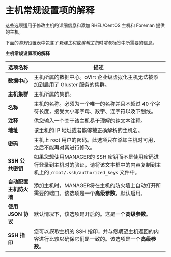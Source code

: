 # 主机常规设置项的解释

这些选项适用于修改主机的详细信息和添加 RHEL/CentOS 主机和 Foreman
提供的主机。

下面的*常规*设置表中包含了*新建主机*或*编辑主机*时*常规*标签中所需要的信息。


**主机常规设置项的解释**

|选项名称|描述|
|--------|----|
|**数据中心**|主机所属的数据中心。oVirt 企业级虚拟化主机无法被添加到启用了 Gluster 服务的集群。|
|**主机集群**|主机所属的集群。|
|**名称**|主机的名称。必须为一个唯一的名称并且不超过 40 个字符长度，接受大小写字母、数字、连字符以及下划线。|
|**注释**|供您输入一个关于该主机易于理解的纯文本注释。|
|**地址**|该主机的 IP 地址或者能够被正确解析的主机名。|
|**密码**|主机上 root 用户的密码。此选项只在添加主机时可用，之后不能再对其进行修改。|
|**SSH 公共密钥**|如果您想使用MANAGER的 SSH 密钥而不是使用密码进行登录到主机时的验证，请将该文本框中的内容复制到主机上的 `/root/.ssh/authorized_keys` 文件中。|
|**自动配置主机防火墙**|添加主机时，MANAGER将在主机的防火墙上自动打开所需要的端口。该选项是一个**高级参数**，默认启用。|
|**使用 JSON 协议**|默认情况下，该选项是开启的。这是一个**高级参数**。 |
|**SSH 指印**|您可以*获取*主机的 SSH 指印，并与您期望主机返回的内容进行比较以确保它们是一致的。该选项是一个**高级参数**。|
